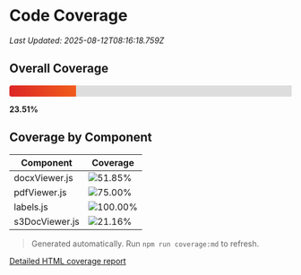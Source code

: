 # Code Coverage

_Last Updated: 2025-08-12T08:16:18.759Z_

## Overall Coverage


<div style="position:relative;width:100%;height:20px;border-radius:4px;background:linear-gradient(to right,#dc2626,#f97316,#facc15,#16a34a);">
  <div style="position:absolute;top:0;right:0;height:100%;width:76.49%;background:#ddd;border-radius:0 4px 4px 0;"></div>
</div>


**23.51%**

## Coverage by Component

| Component | Coverage |
| --- | --- |
| docxViewer.js | ![51.85%](https://img.shields.io/badge/-51.85%25-orange?label=) |
| pdfViewer.js | ![75.00%](https://img.shields.io/badge/-75.00%25-yellow?label=) |
| labels.js | ![100.00%](https://img.shields.io/badge/-100.00%25-brightgreen?label=) |
| s3DocViewer.js | ![21.16%](https://img.shields.io/badge/-21.16%25-red?label=) |

> Generated automatically. Run `npm run coverage:md` to refresh.

[Detailed HTML coverage report](../coverage/lcov-report/index.html)